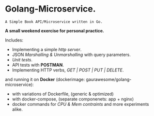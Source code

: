 # Golang-Microservice.
`A Simple Book API/Microservice written in Go.`

__A small weekend exercise for personal practice.__

Includes:
- Implementing a simple *http server*.
- JSON *Marshalling & Unmarshalling* with query parameters.
- _Unit tests_.
- API tests with **POSTMAN**.
- Implementing HTTP verbs, _GET | POST | PUT | DELETE_.

and running it on __Docker__ (dockerimage: gaurawesome/golang-microservice):
 - with variations of Dockerfile, (generic & optimized)
 - with docker-compose, (separate componenets: app + nginx)
 - docker commands for _CPU & Mem contraints_ and more experiments alike.
